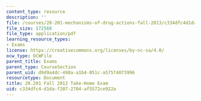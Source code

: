 ```yaml
---
content_type: resource
description: ''
file: /courses/20-201-mechanisms-of-drug-actions-fall-2013/c334dfc4d1daf2072704af5572ce922a_MIT20_201F13_2012_Quiz.pdf
file_size: 172568
file_type: application/pdf
learning_resource_types:
- Exams
license: https://creativecommons.org/licenses/by-nc-sa/4.0/
ocw_type: OCWFile
parent_title: Exams
parent_type: CourseSection
parent_uid: d9d9a4dc-498a-a1b4-051c-a575f4073996
resourcetype: Document
title: 20.201 Fall 2012 Take-Home Exam
uid: c334dfc4-d1da-f207-2704-af5572ce922a
---
```


